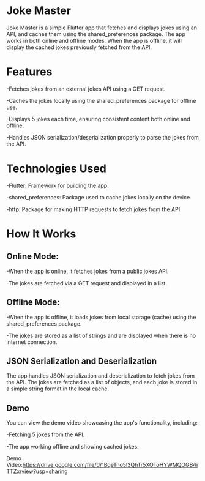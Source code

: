 # Joke Master

Joke Master is a simple Flutter app that fetches and displays jokes using an API, and caches them using the shared_preferences package. The app works in both online and offline modes. When the app is offline, it will display the cached jokes previously fetched from the API.

# Features

-Fetches jokes from an external jokes API using a GET request.

-Caches the jokes locally using the shared_preferences package for offline use.

-Displays 5 jokes each time, ensuring consistent content both online and offline.

-Handles JSON serialization/deserialization properly to parse the jokes from the API.

# Technologies Used

-Flutter: Framework for building the app.

-shared_preferences: Package used to cache jokes locally on the device.

-http: Package for making HTTP requests to fetch jokes from the API.

# How It Works
## Online Mode:

-When the app is online, it fetches jokes from a public jokes API.

-The jokes are fetched via a GET request and displayed in a list.

## Offline Mode:

-When the app is offline, it loads jokes from local storage (cache) using the shared_preferences package.

-The jokes are stored as a list of strings and are displayed when there is no internet connection.

## JSON Serialization and Deserialization
The app handles JSON serialization and deserialization to fetch jokes from the API. The jokes are fetched as a list of objects, and each joke is stored in a simple string format in the local cache.

## Demo
You can view the demo video showcasing the app's functionality, including:

-Fetching 5 jokes from the API.

-The app working offline and showing cached jokes.

Demo Video:https://drive.google.com/file/d/1BqeTno5l3QhTr5XOToHYWMQOGB4iTTZx/view?usp=sharing

